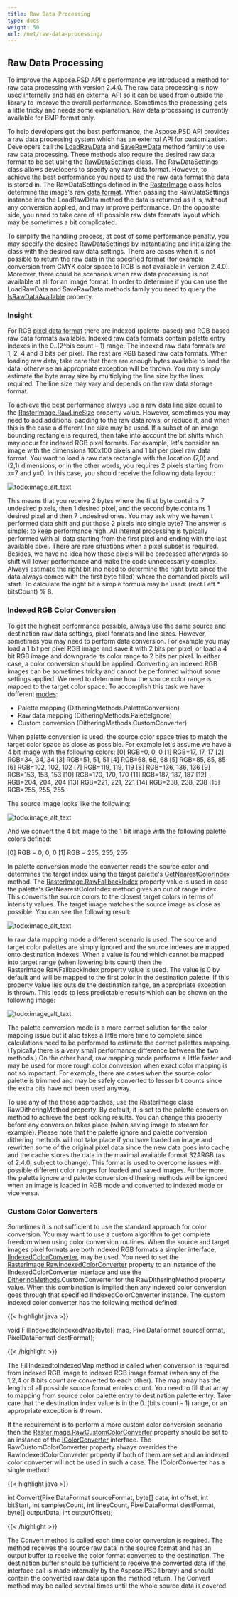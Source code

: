 ```yaml
---
title: Raw Data Processing
type: docs
weight: 50
url: /net/raw-data-processing/
---
```


## **Raw Data Processing**
To improve the Aspose.PSD API's performance we introduced a method for raw data processing with version 2.4.0. The raw data processing is now used internally and has an external API so it can be used from outside the library to improve the overall performance. Sometimes the processing gets a little tricky and needs some explanation. Raw data processing is currently available for BMP format only.

To help developers get the best performance, the Aspose.PSD API provides a raw data processing system which has an external API for customization. Developers call the [LoadRawData](https://apireference.aspose.com/psd/net/aspose.psd/rasterimage/methods/loadrawdata/index) and [SaveRawData](https://apireference.aspose.com/psd/net/aspose.psd/rasterimage/methods/saverawdata) method family to use raw data processing. These methods also require the desired raw data format to be set using the [RawDataSettings](https://apireference.aspose.com/psd/net/aspose.psd/rawdatasettings) class. The RawDataSettings class allows developers to specify any raw data format. However, to achieve the best performance you need to use the raw data format the data is stored in. The RawDataSettings defined in the [RasterImage](https://apireference.aspose.com/psd/net/aspose.psd/rasterimage) class helps determine the image's raw [data format](https://apireference.aspose.com/psd/net/aspose.psd/rawdatasettings/properties/pixeldataformat). When passing the RawDataSettings instance into the LoadRawData method the data is returned as it is, without any conversion applied, and may improve performance. On the opposite side, you need to take care of all possible raw data formats layout which may be sometimes a bit complicated.

To simplify the handling process, at cost of some performance penalty, you may specify the desired RawDataSettings by instantiating and initializing the class with the desired raw data settings. There are cases when it is not possible to return the raw data in the specified format (for example conversion from CMYK color space to RGB is not available in version 2.4.0). Moreover, there could be scenarios when raw data processing is not available at all for an image format. In order to determine if you can use the LoadRawData and SaveRawData methods family you need to query the [IsRawDataAvailable](https://apireference.aspose.com/psd/net/aspose.psd/rasterimage/properties/israwdataavailable) property.
### **Insight**
For RGB [pixel data format](https://apireference.aspose.com/psd/net/aspose.psd/pixeldataformat) there are indexed (palette-based) and RGB based raw data formats available. Indexed raw data formats contain palette entry indexes in the 0..(2^bis count – 1) range. The indexed raw data formats are 1, 2, 4 and 8 bits per pixel. The rest are RGB based raw data formats. When loading raw data, take care that there are enough bytes available to load the data, otherwise an appropriate exception will be thrown. You may simply estimate the byte array size by multiplying the line size by the lines required. The line size may vary and depends on the raw data storage format.

To achieve the best performance always use a raw data line size equal to the [RasterImage.RawLineSize](https://apireference.aspose.com/psd/net/aspose.psd/rasterimage/properties/rawlinesize) property value. However, sometimes you may need to add additional padding to the raw data rows, or reduce it, and when this is the case a different line size may be used. If a subset of an image bounding rectangle is required, then take into account the bit shifts which may occur for indexed RGB pixel formats. For example, let's consider an image with the dimensions 100x100 pixels and 1 bit per pixel raw data format. You want to load a raw data rectangle with the location (7,0) and (2,1) dimensions, or in the other words, you requires 2 pixels starting from x=7 and y=0. In this case, you should receive the following data layout:



![todo:image_alt_text](raw-data-processing_1.png)

This means that you receive 2 bytes where the first byte contains 7 undesired pixels, then 1 desired pixel, and the second byte contains 1 desired pixel and then 7 undesired ones. You may ask why we haven't performed data shift and put those 2 pixels into single byte? The answer is simple: to keep performance high. All internal processing is typically performed with all data starting from the first pixel and ending with the last available pixel. There are rare situations when a pixel subset is required. Besides, we have no idea how those pixels will be processed afterwards so shift will lower performance and make the code unnecessarily complex. Always estimate the right bit (no need to determine the right byte since the data always comes with the first byte filled) where the demanded pixels will start. To calculate the right bit a simple formula may be used: (rect.Left * bitsCount) % 8.
### **Indexed RGB Color Conversion**
To get the highest performance possible, always use the same source and destination raw data settings, pixel formats and line sizes. However, sometimes you may need to perform data conversion. For example you may load a 1 bit per pixel RGB image and save it with 2 bits per pixel, or load a 4 bit RGB image and downgrade its color range to 2 bits per pixel. In either case, a color conversion should be applied. Converting an indexed RGB images can be sometimes tricky and cannot be performed without some settings applied. We need to determine how the source color range is mapped to the target color space. To accomplish this task we have dofferent [modes](https://apireference.aspose.com/psd/net/aspose.psd/ditheringmethods):

- Palette mapping (DitheringMethods.PaletteConversion)
- Raw data mapping (DitheringMethods.PaletteIgnore)
- Custom conversion (DitheringMethods.CustomConverter)

When palette conversion is used, the source color space tries to match the target color space as close as possible. For example let's assume we have a 4 bit image with the following colors:
[0] RGB=0, 0, 0
[1] RGB=17, 17, 17
[2] RGB=34, 34, 34
[3] RGB=51, 51, 51
[4] RGB=68, 68, 68
[5] RGB=85, 85, 85
[6] RGB=102, 102, 102
[7] RGB=119, 119, 119
[8] RGB=136, 136, 136
[9] RGB=153, 153, 153
[10] RGB=170, 170, 170
[11] RGB=187, 187, 187
[12] RGB=204, 204, 204
[13] RGB=221, 221, 221
[14] RGB=238, 238, 238
[15] RGB=255, 255, 255

The source image looks like the following:



![todo:image_alt_text](raw-data-processing_2.png)

And we convert the 4 bit image to the 1 bit image with the following palette colors defined:

[0] RGB = 0, 0, 0
[1] RGB = 255, 255, 255

In palette conversion mode the converter reads the source color and determines the target index using the target palette's [GetNearestColorIndex](https://apireference.aspose.com/psd/net/aspose.psd/icolorpalette/methods/getnearestcolorindex/index) method. The [RasterImage.RawFallbackIndex](https://apireference.aspose.com/psd/net/aspose.psd/rasterimage/properties/rawfallbackindex) property value is used in case the palette's GetNearestColorIndex method gives an out of range index. This converts the source colors to the closest target colors in terms of intensity values. The target image matches the source image as close as possible. You can see the following result:


![todo:image_alt_text](raw-data-processing_3.png)

In raw data mapping mode a different scenario is used. The source and target color palettes are simply ignored and the source indexes are mapped onto destination indexes. When a value is found which cannot be mapped into target range (when lowering bits count) then the RasterImage.RawFallbackIndex property value is used. The value is 0 by default and will be mapped to the first color in the destination palette. If this property value lies outside the destination range, an appropriate exception is thrown. This leads to less predictable results which can be shown on the following image:


![todo:image_alt_text](raw-data-processing_4.png)

The palette conversion mode is a more correct solution for the color mapping issue but it also takes a little more time to complete since calculations need to be performed to estimate the correct palettes mapping. (Typically there is a very small performance difference between the two methods.) On the other hand, raw mapping mode performs a little faster and may be used for more rough color conversion when exact color mapping is not so important. For example, there are cases when the source color palette is trimmed and may be safely converted to lesser bit counts since the extra bits have not been used anyway.

To use any of the these approaches, use the RasterImage class RawDitheringMethod property. By default, it is set to the palette conversion method to achieve the best looking results. You can change this property before any conversion takes place (when saving image to stream for example). Please note that the palette ignore and palette conversion dithering methods will not take place if you have loaded an image and rewritten some of the original pixel data since the new data goes into cache and the cache stores the data in the maximal available format 32ARGB (as of 2.4.0, subject to change). This format is used to overcome issues with possible different color ranges for loaded and saved images. Furthermore the palette ignore and palette conversion dithering methods will be ignored when an image is loaded in RGB mode and converted to indexed mode or vice versa.
### **Custom Color Converters**
Sometimes it is not sufficient to use the standard approach for color conversion. You may want to use a custom algorithm to get complete freedom when using color conversion routines. When the source and target images pixel formats are both indexed RGB formats a simpler interface, [IIndexedColorConverter](https://apireference.aspose.com/psd/net/aspose.psd/iindexedcolorconverter), may be used. You need to set the [RasterImage.RawIndexedColorConverter](https://apireference.aspose.com/psd/net/aspose.psd/rasterimage/properties/rawindexedcolorconverter) property to an instance of the IIndexedColorConverter interface and use the [DitheringMethods](https://apireference.aspose.com/psd/net/aspose.psd/ditheringmethods).CustomConverter for the RawDitheringMethod property value. When this combination is implied then any indexed color conversion goes through that specified IIndexedColorConverter instance. The custom indexed color converter has the following method defined:



{{< highlight java >}}

 void FillIndexedtoIndexedMap(byte[] map, PixelDataFormat sourceFormat, PixelDataFormat destFormat);

{{< /highlight >}}



The FillIndexedtoIndexedMap method is called when conversion is required from indexed RGB image to indexed RGB image format (when any of the 1,2,4 or 8 bits count are converted to each other). The map array has the length of all possible source format entries count. You need to fill that array to mapping from source color palette entry to destination palette entry. Take care that the destination index value is in the 0..(bits count - 1) range, or an appropriate exception is thrown.

If the requirement is to perform a more custom color conversion scenario then the [RasterImage.RawCustomColorConverter](https://apireference.aspose.com/psd/net/aspose.psd/rasterimage/properties/rawcustomcolorconverter) property should be set to an instance of the [IColorConverter](https://apireference.aspose.com/psd/net/aspose.psd/icolorconverter) interface. The RawCustomColorConverter property always overrides the RawIndexedColorConverter property if both of them are set and an indexed color converter will not be used in such a case. The IColorConverter has a single method:



{{< highlight java >}}

 int Convert(PixelDataFormat sourceFormat, byte[] data, int offset, int bitStart, int samplesCount, int linesCount, PixelDataFormat destFormat, byte[] outputData, int outputOffset); 

{{< /highlight >}}


The Convert method is called each time color conversion is required. The method receives the source raw data in the source format and has an output buffer to receive the color format converted to the destination. The destination buffer should be sufficient to receive the converted data (if the interface call is made internally by the Aspose.PSD library) and should contain the converted raw data upon the method return. The Convert method may be called several times until the whole source data is covered.
